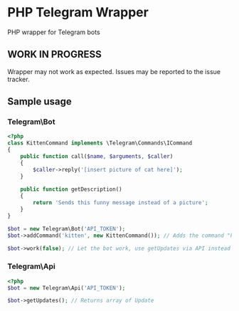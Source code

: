 # PHP Telegram Wrapper
PHP wrapper for Telegram bots

## WORK IN PROGRESS
Wrapper may not work as expected. Issues may be reported to the issue tracker.

## Sample usage
### Telegram\Bot
``` php
<?php
class KittenCommand implements \Telegram\Commands\ICommand
{
	public function call($name, $arguments, $caller)
	{
		$caller->reply('[insert picture of cat here]');
	}
	
	public function getDescription()
	{
		return 'Sends this funny message instead of a picture';
	}
}

$bot = new Telegram\Bot('API_TOKEN');
$bot->addCommand('kitten', new KittenCommand()); // Adds the command "kitten"

$bot->work(false); // Let the bot work, use getUpdates via API instead of webhook
```
### Telegram\Api
``` php
<?php
$bot = new Telegram\Api('API_TOKEN');

$bot->getUpdates(); // Returns array of Update
```
